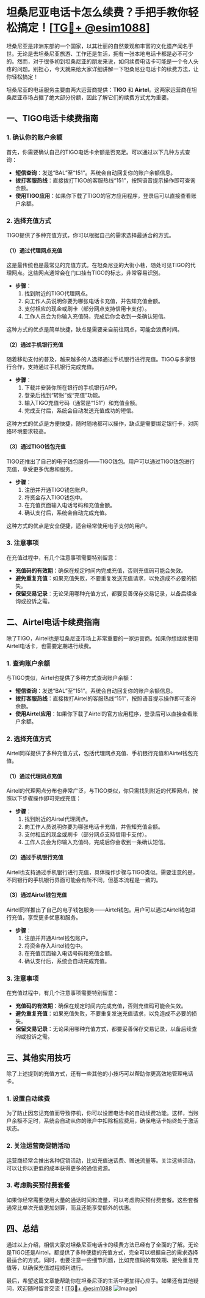 # 坦桑尼亚电话卡怎么续费？手把手教你轻松搞定！[[TG💪+ @esim1088](https://t.me/s/esim1088)]

坦桑尼亚是非洲东部的一个国家，以其壮丽的自然景观和丰富的文化遗产闻名于世。无论是去坦桑尼亚旅游、工作还是生活，拥有一张本地电话卡都是必不可少的。然而，对于很多初到坦桑尼亚的朋友来说，如何续费电话卡可能是一个令人头疼的问题。别担心，今天就来给大家详细讲解一下坦桑尼亚电话卡的续费方法，让你轻松搞定！

坦桑尼亚的电话服务主要由两大运营商提供：**TIGO** 和 **Airtel**。这两家运营商在坦桑尼亚市场占据了绝大部分份额，因此了解它们的续费方式尤为重要。

## 一、TIGO电话卡续费指南

### 1. 确认你的账户余额

首先，你需要确认自己的TIGO电话卡余额是否充足。可以通过以下几种方式查询：

- **短信查询**：发送“BAL”至“151”。系统会自动回复你的账户余额信息。
- **拨打客服热线**：直接拨打TIGO的客服热线“151”，按照语音提示操作即可查询余额。
- **使用TIGO应用**：如果你下载了TIGO的官方应用程序，登录后可以直接查看账户余额。

### 2. 选择充值方式

TIGO提供了多种充值方式，你可以根据自己的需求选择最适合的方式。

#### （1）通过代理网点充值

这是最传统也是最常见的充值方式。在坦桑尼亚的大街小巷，随处可见TIGO的代理网点。这些网点通常会在门口挂有TIGO的标志，非常容易识别。

- **步骤**：
  1. 找到附近的TIGO代理网点。
  2. 向工作人员说明你要为哪张电话卡充值，并告知充值金额。
  3. 支付相应的现金或刷卡（部分网点支持信用卡支付）。
  4. 工作人员会为你输入充值码，完成后你会收到一条确认短信。

这种方式的优点是简单快捷，缺点是需要亲自前往网点，可能会浪费时间。

#### （2）通过手机银行充值

随着移动支付的普及，越来越多的人选择通过手机银行进行充值。TIGO与多家银行合作，支持通过手机银行完成充值。

- **步骤**：
  1. 下载并安装你所在银行的手机银行APP。
  2. 登录后找到“转账”或“充值”功能。
  3. 输入TIGO充值号码（通常是“151”）和充值金额。
  4. 完成支付后，系统会自动发送充值成功的短信。

这种方式的优点是方便快捷，随时随地都可以操作，缺点是需要绑定银行卡，对网络环境要求较高。

#### （3）通过TIGO钱包充值

TIGO还推出了自己的电子钱包服务——TIGO钱包。用户可以通过TIGO钱包进行充值，享受更多优惠和服务。

- **步骤**：
  1. 注册并开通TIGO钱包账户。
  2. 将资金存入TIGO钱包中。
  3. 在充值页面输入电话号码和充值金额。
  4. 确认支付后，系统会自动完成充值。

这种方式的优点是安全便捷，适合经常使用电子支付的用户。

### 3. 注意事项

在充值过程中，有几个注意事项需要特别留意：

- **充值码的有效期**：确保在规定时间内完成充值，否则充值码可能会失效。
- **避免重复充值**：如果充值失败，不要重复发送充值请求，以免造成不必要的损失。
- **保留交易记录**：无论采用哪种充值方式，都要妥善保存交易记录，以备后续查询或投诉之需。

## 二、Airtel电话卡续费指南

除了TIGO，Airtel也是坦桑尼亚市场上非常重要的一家运营商。如果你想继续使用Airtel电话卡，也需要定期进行续费。

### 1. 查询账户余额

与TIGO类似，Airtel也提供了多种方式查询账户余额：

- **短信查询**：发送“BAL”至“151”。系统会自动回复你的账户余额信息。
- **拨打客服热线**：直接拨打Airtel的客服热线“151”，按照语音提示操作即可查询余额。
- **使用Airtel应用**：如果你下载了Airtel的官方应用程序，登录后可以直接查看账户余额。

### 2. 选择充值方式

Airtel同样提供了多种充值方式，包括代理网点充值、手机银行充值和Airtel钱包充值。

#### （1）通过代理网点充值

Airtel的代理网点分布也非常广泛，与TIGO类似，你只需找到附近的代理网点，按照以下步骤操作即可完成充值：

- **步骤**：
  1. 找到附近的Airtel代理网点。
  2. 向工作人员说明你要为哪张电话卡充值，并告知充值金额。
  3. 支付相应的现金或刷卡（部分网点支持信用卡支付）。
  4. 工作人员会为你输入充值码，完成后你会收到一条确认短信。

#### （2）通过手机银行充值

Airtel也支持通过手机银行进行充值，具体操作步骤与TIGO类似。需要注意的是，不同银行的手机银行界面可能会有所不同，但基本流程是一致的。

#### （3）通过Airtel钱包充值

Airtel同样推出了自己的电子钱包服务——Airtel钱包。用户可以通过Airtel钱包进行充值，享受更多优惠和服务。

- **步骤**：
  1. 注册并开通Airtel钱包账户。
  2. 将资金存入Airtel钱包中。
  3. 在充值页面输入电话号码和充值金额。
  4. 确认支付后，系统会自动完成充值。

### 3. 注意事项

在充值过程中，有几个注意事项需要特别留意：

- **充值码的有效期**：确保在规定时间内完成充值，否则充值码可能会失效。
- **避免重复充值**：如果充值失败，不要重复发送充值请求，以免造成不必要的损失。
- **保留交易记录**：无论采用哪种充值方式，都要妥善保存交易记录，以备后续查询或投诉之需。

## 三、其他实用技巧

除了上述提到的充值方式，还有一些其他的小技巧可以帮助你更高效地管理电话卡。

### 1. 设置自动续费

为了防止因忘记充值而导致停机，你可以设置电话卡的自动续费功能。这样，当账户余额不足时，系统会自动从你的账户中扣除相应费用，确保电话卡始终处于激活状态。

### 2. 关注运营商促销活动

运营商经常会推出各种促销活动，比如充值送话费、赠送流量等。关注这些活动，可以让你以更低的成本获得更多的通信资源。

### 3. 考虑购买预付费套餐

如果你经常需要使用大量的通话时间和流量，可以考虑购买预付费套餐。这些套餐通常比单次充值更加划算，而且还能享受额外的优惠。

## 四、总结

通过以上介绍，相信大家对坦桑尼亚电话卡的续费方法已经有了全面的了解。无论是TIGO还是Airtel，都提供了多种便捷的充值方式，完全可以根据自己的需求选择最适合的方式。同时，也要注意一些细节问题，比如充值码的有效期、避免重复充值等，以确保充值过程顺利进行。

最后，希望这篇文章能帮助你在坦桑尼亚的生活中更加得心应手。如果还有其他疑问，欢迎随时留言交流！[[TG💪+ @esim1088](https://t.me/s/esim1088) ![Image](https://i.postimg.cc/4NQfJmqS/Snipaste-2025-05-13-00-14-12.png)]